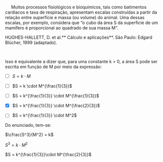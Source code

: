 

     Muitos processos fisiológicos e bioquímicos, tais como batimentos cardíacos e taxa de respiração, apresentam escalas construídas a partir da relação entre superfície e massa (ou volume) do animal. Uma dessas escalas, por exemplo, considera que “o cubo da área S da superfície de um mamífero é proporcional ao quadrado de sua massa M”.

HUGHES-HALLETT, D. et al.** Cálculo e aplicações**. São Paulo: Edgard Blücher, 1999 (adaptado).

 

Isso é equivalente a dizer que, para uma constante k > 0, a área S pode ser escrita em função de M por meio da expressão:



- [ ] $S = k \cdot M$
- [ ] $S = k \cdot M^{\frac{1}{3}}$
- [ ] $S = k^{\frac{1}{3}} \cdot M^{\frac{1}{3}}$
- [x] $S = k^{\frac{1}{3}} \cdot M^{\frac{2}{3}}$
- [ ] $S = k^{\frac{1}{3}} \cdot M^2$


Do enunciado, tem-se:

$\cfrac{S^3}{M^2} = k$

$S^3 = k \cdot M^2$

$S = k^{\frac{1}{3}}\cdot M^{\frac{2}{3}}$
